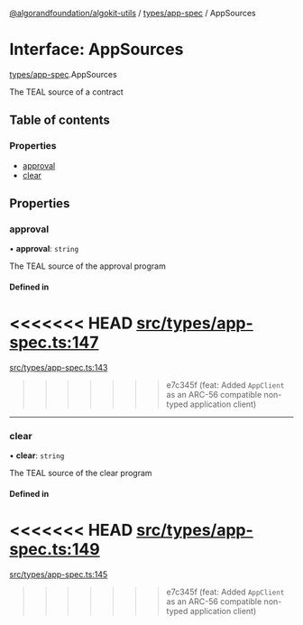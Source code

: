 [@algorandfoundation/algokit-utils](../README.md) / [types/app-spec](../modules/types_app_spec.md) / AppSources

# Interface: AppSources

[types/app-spec](../modules/types_app_spec.md).AppSources

The TEAL source of a contract

## Table of contents

### Properties

- [approval](types_app_spec.AppSources.md#approval)
- [clear](types_app_spec.AppSources.md#clear)

## Properties

### approval

• **approval**: `string`

The TEAL source of the approval program

#### Defined in

<<<<<<< HEAD
[src/types/app-spec.ts:147](https://github.com/algorandfoundation/algokit-utils-ts/blob/main/src/types/app-spec.ts#L147)
=======
[src/types/app-spec.ts:143](https://github.com/algorandfoundation/algokit-utils-ts/blob/main/src/types/app-spec.ts#L143)
>>>>>>> e7c345f (feat: Added `AppClient` as an ARC-56 compatible non-typed application client)

___

### clear

• **clear**: `string`

The TEAL source of the clear program

#### Defined in

<<<<<<< HEAD
[src/types/app-spec.ts:149](https://github.com/algorandfoundation/algokit-utils-ts/blob/main/src/types/app-spec.ts#L149)
=======
[src/types/app-spec.ts:145](https://github.com/algorandfoundation/algokit-utils-ts/blob/main/src/types/app-spec.ts#L145)
>>>>>>> e7c345f (feat: Added `AppClient` as an ARC-56 compatible non-typed application client)
